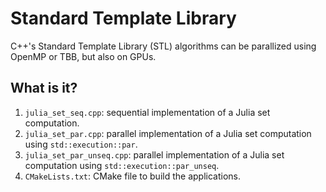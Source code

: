 # Standard Template Library

C++'s Standard Template Library (STL) algorithms can be parallized using
OpenMP or TBB, but also on GPUs.


## What is it?

1. `julia_set_seq.cpp`: sequential implementation of a Julia set
   computation.
1. `julia_set_par.cpp`: parallel implementation of a Julia set
   computation using `std::execution::par`.
1. `julia_set_par_unseq.cpp`: parallel implementation of a Julia set
   computation using `std::execution::par_unseq`.
1. `CMakeLists.txt`: CMake file to build the applications.
